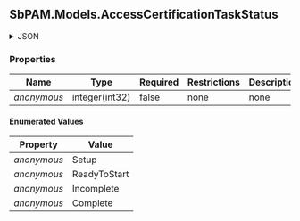
<h2 id="tocS_SbPAM.Models.AccessCertificationTaskStatus">SbPAM.Models.AccessCertificationTaskStatus</h2>

<a id="schemasbpam.models.accesscertificationtaskstatus"></a>
<a id="schema_SbPAM.Models.AccessCertificationTaskStatus"></a>
<a id="tocSsbpam.models.accesscertificationtaskstatus"></a>
<a id="tocssbpam.models.accesscertificationtaskstatus"></a>

<details><summary>JSON</summary>


```json
"Setup"

```


</details>

### Properties

|Name|Type|Required|Restrictions|Description|
|---|---|---|---|---|
|*anonymous*|integer(int32)|false|none|none|

#### Enumerated Values

|Property|Value|
|---|---|
|*anonymous*|Setup|
|*anonymous*|ReadyToStart|
|*anonymous*|Incomplete|
|*anonymous*|Complete|



